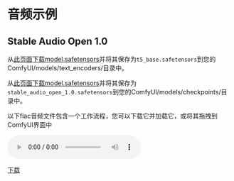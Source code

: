 # 音频示例

## Stable Audio Open 1.0

从[此页面下载model.safetensors](https://huggingface.co/google-t5/t5-base/blob/main/model.safetensors)并将其保存为`t5_base.safetensors`到您的ComfyUI/models/text_encoders/目录中。

从[此页面下载model.safetensors](https://huggingface.co/stabilityai/stable-audio-open-1.0/tree/main)并将其保存为`stable_audio_open_1.0.safetensors`到您的ComfyUI/models/checkpoints/目录中。

以下flac音频文件包含一个工作流程，您可以下载它并加载它，或将其拖拽到ComfyUI界面中

<audio controls="1" src="stable_audio_example.flac">您的浏览器不支持音频标签。</audio>

[下载](stable_audio_example.flac)

